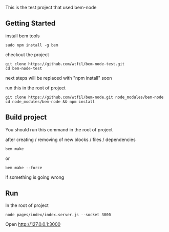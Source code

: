 This is the test project that used bem-node

Getting Started
---------------

install bem tools

    sudo npm install -g bem

checkout the project

    git clone https://github.com/wtfil/bem-node-test.git
    cd bem-node-test

next steps will be replaced with "npm install" soon

run this in the root of project

    git clone https://github.com/wtfil/bem-node.git node_modules/bem-node
    cd node_modules/bem-node && npm install


Build project
---------------

You should run this command in the root of project

after creating / removing  of new blocks / files / dependencies

    bem make

or 

    bem make --force

if something is going wrong



Run
---------------

In the root of project

    node pages/index/index.server.js --socket 3000


Open http://127.0.0.1:3000
